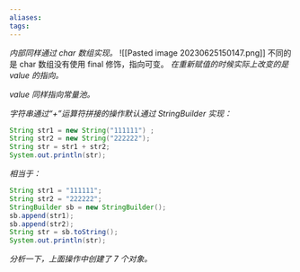 ```yaml
---
aliases: 
tags: 
---
```

*内部同样通过 char 数组实现。*
![[Pasted image 20230625150147.png]]
不同的是 char 数组没有使用 final 修饰，指向可变。
*在重新赋值的时候实际上改变的是 value 的指向。*

*value 同样指向常量池。*


*字符串通过“+”运算符拼接的操作默认通过 StringBuilder 实现：*

```java
String str1 = new String("111111") ;
String str2 = new String("222222");
String str = str1 + str2;
System.out.println(str);
```

*相当于：*

```java
String str1 = "111111";
String str2 = "222222";
StringBuilder sb = new StringBuilder();
sb.append(str1);
sb.append(str2);
String str = sb.toString();
System.out.println(str);
```

*分析一下，上面操作中创建了 7 个对象。*